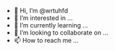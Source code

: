 - 👋 Hi, I’m @wrtuhfd
- 👀 I’m interested in ...
- 🌱 I’m currently learning ...
- 💞️ I’m looking to collaborate on ...
- 📫 How to reach me ...

<!---
wrtuhfd/wrtuhfd is a ✨ special ✨ repository because its `README.md` (this file) appears on your GitHub profile.
You can click the Preview link to take a look at your changes.
--->
